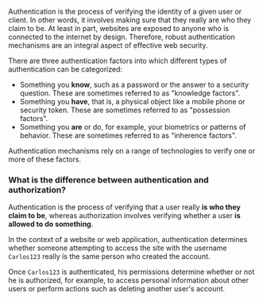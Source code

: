 Authentication is the process of verifying the identity of a given user or client. In other words, it involves making sure that they really are who they claim to be. At least in part, websites are exposed to anyone who is connected to the internet by design. Therefore, robust authentication mechanisms are an integral aspect of effective web security.

There are three authentication factors into which different types of authentication can be categorized:

- Something you **know**, such as a password or the answer to a security question. These are sometimes referred to as "knowledge factors".
- Something you **have**, that is, a physical object like a mobile phone or security token. These are sometimes referred to as "possession factors".
- Something you **are** or do, for example, your biometrics or patterns of behavior. These are sometimes referred to as "inherence factors".

Authentication mechanisms rely on a range of technologies to verify one or more of these factors.

### What is the difference between authentication and authorization?

Authentication is the process of verifying that a user really **is who they claim to be**, whereas authorization involves verifying whether a user **is allowed to do something**.

In the context of a website or web application, authentication determines whether someone attempting to access the site with the username `Carlos123` really is the same person who created the account.

Once `Carlos123` is authenticated, his permissions determine whether or not he is authorized, for example, to access personal information about other users or perform actions such as deleting another user's account.